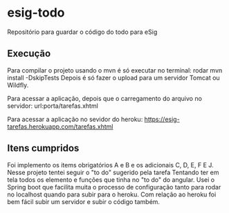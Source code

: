 # esig-todo
Repositório para guardar o código do todo para eSig

## Execução

Para compilar o projeto usando o mvn é só executar no terminal: rodar mvn install -DskipTests 
Depois é só fazer o upload para um servidor Tomcat ou Wildfly.

Para acessar a aplicação, depois que o carregamento do arquivo no servidor: url:porta/tarefas.xhtml

Para acessar a aplicação no sevidor do heroku: https://esig-tarefas.herokuapp.com/tarefas.xhtml

## Itens cumpridos
Foi implemento os items obrigatórios A e B e os adicionais C, D, E, F E J. Nesse projeto tentei seguir o "to do" sugerido pela tarefa
Tentando ter em tela todos os elemento e funções que tinha no "to do" do angular. Usei o Spring boot que facilita muita o processo de configuração tanto para
rodar no localhost quando para subir para o heroku. Com relação ao heroku foi bem fácil subir um servidor e subir o código também.


